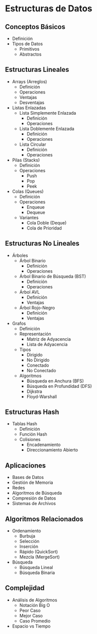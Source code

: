 # Estructuras de Datos

## Conceptos Básicos
- Definición
- Tipos de Datos
  - Primitivos
  - Abstractos

## Estructuras Lineales
- Arrays (Arreglos)
  - Definición
  - Operaciones
  - Ventajas
  - Desventajas
- Listas Enlazadas
  - Lista Simplemente Enlazada
    - Definición
    - Operaciones
  - Lista Doblemente Enlazada
    - Definición
    - Operaciones
  - Lista Circular
    - Definición
    - Operaciones
- Pilas (Stacks)
  - Definición
  - Operaciones
    - Push
    - Pop
    - Peek
- Colas (Queues)
  - Definición
  - Operaciones
    - Enqueue
    - Dequeue
  - Variantes
    - Cola Doble (Deque)
    - Cola de Prioridad

## Estructuras No Lineales
- Árboles
  - Árbol Binario
    - Definición
    - Operaciones
  - Árbol Binario de Búsqueda (BST)
    - Definición
    - Operaciones
  - Árbol AVL
    - Definición
    - Ventajas
  - Árbol Rojo-Negro
    - Definición
    - Ventajas
- Grafos
  - Definición
  - Representación
    - Matriz de Adyacencia
    - Lista de Adyacencia
  - Tipos
    - Dirigido
    - No Dirigido
    - Conectado
    - No Conectado
  - Algoritmos
    - Búsqueda en Anchura (BFS)
    - Búsqueda en Profundidad (DFS)
    - Dijkstra
    - Floyd-Warshall

## Estructuras Hash
- Tablas Hash
  - Definición
  - Función Hash
  - Colisiones
    - Encadenamiento
    - Direccionamiento Abierto

## Aplicaciones
- Bases de Datos
- Gestión de Memoria
- Redes
- Algoritmos de Búsqueda
- Compresión de Datos
- Sistemas de Archivos

## Algoritmos Relacionados
- Ordenamiento
  - Burbuja
  - Selección
  - Inserción
  - Rápido (QuickSort)
  - Mezcla (MergeSort)
- Búsqueda
  - Búsqueda Lineal
  - Búsqueda Binaria

## Complejidad
- Análisis de Algoritmos
  - Notación Big O
  - Peor Caso
  - Mejor Caso
  - Caso Promedio
- Espacio vs Tiempo